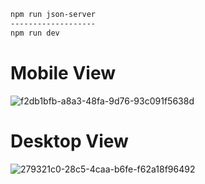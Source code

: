 ```bash
npm run json-server
-------------------
npm run dev
```

# Mobile View
![f2db1bfb-a8a3-48fa-9d76-93c091f5638d](https://user-images.githubusercontent.com/15052858/146579553-eb59169e-dd44-4845-8c18-fd064bc40f0b.gif)

# Desktop View
![279321c0-28c5-4caa-b6fe-f62a18f96492](https://user-images.githubusercontent.com/15052858/146580174-92ff2913-9f11-4677-80f2-f463602cabe1.gif)
